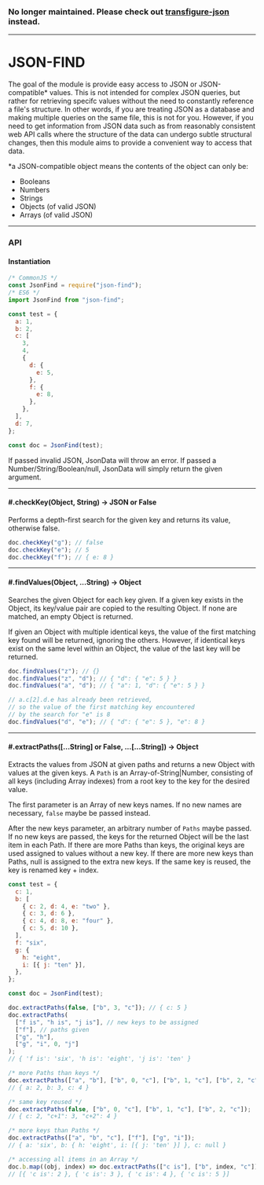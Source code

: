 ### **No longer maintained**. Please check out [transfigure-json](https://www.npmjs.com/package/transfigure-json) instead.

---

# JSON-FIND

The goal of the module is provide easy access to JSON or JSON-compatible\* values. This is not intended for complex JSON queries, but rather for retrieving specifc values without the need to constantly reference a file's structure. In other words, if you are treating JSON as a database and making multiple queries on the same file, this is not for you. However, if you need to get information from JSON data such as from reasonably consistent web API calls where the structure of the data can undergo subtle structural changes, then this module aims to provide a convenient way to access that data.

\*a JSON-compatible object means the contents of the object can only be:

- Booleans
- Numbers
- Strings
- Objects (of valid JSON)
- Arrays (of valid JSON)

---

### API

#### Instantiation

```js
/* CommonJS */
const JsonFind = require("json-find");
/* ES6 */
import JsonFind from "json-find";

const test = {
  a: 1,
  b: 2,
  c: [
    3,
    4,
    {
      d: {
        e: 5,
      },
      f: {
        e: 8,
      },
    },
  ],
  d: 7,
};

const doc = JsonFind(test);
```

If passed invalid JSON, JsonData will throw an error. If passed a Number/String/Boolean/null, JsonData will simply return the given argument.

---

#### #.checkKey(Object, String) -> JSON or False

Performs a depth-first search for the given key and returns its value, otherwise false.

```js
doc.checkKey("g"); // false
doc.checkKey("e"); // 5
doc.checkKey("f"); // { e: 8 }
```

---

#### #.findValues(Object, ...String) -> Object

Searches the given Object for each key given. If a given key exists in the Object, its key/value pair
are copied to the resulting Object. If none are matched, an empty Object is returned.

If given an Object with multiple identical keys, the value of the first matching key found will be returned, ignoring the others. However, if identical keys exist on the same level within an Object, the value of the last key will be returned.

```js
doc.findValues("z"); // {}
doc.findValues("z", "d"); // { "d": { "e": 5 } }
doc.findValues("a", "d"); // { "a": 1, "d": { "e": 5 } }

// a.c[2].d.e has already been retrieved,
// so the value of the first matching key encountered
// by the search for "e" is 8
doc.findValues("d", "e"); // { "d": { "e": 5 }, "e": 8 }
```

---

#### #.extractPaths([...String] or False, ...[...String]) -> Object

Extracts the values from JSON at given paths and returns a new Object with values at the given keys. A `Path` is an Array-of-String|Number, consisting of all keys (including Array indexes) from a root key to the key for the desired value.

The first parameter is an Array of new keys names. If no new names are necessary, `false` maybe be passed instead.

After the new keys parameter, an arbitrary number of `Paths` maybe passed. If no new keys are passed, the keys for the returned Object will be the last item in each Path. If there are more Paths than keys, the original keys are used assigned to values without a new key. If there are more new keys than Paths, null is assigned to the extra new keys. If the same key is reused, the key is renamed key + index.

```js
const test = {
  c: 1,
  b: [
    { c: 2, d: 4, e: "two" },
    { c: 3, d: 6 },
    { c: 4, d: 8, e: "four" },
    { c: 5, d: 10 },
  ],
  f: "six",
  g: {
    h: "eight",
    i: [{ j: "ten" }],
  },
};

const doc = JsonFind(test);

doc.extractPaths(false, ["b", 3, "c"]); // { c: 5 }
doc.extractPaths(
  ["f is", "h is", "j is"], // new keys to be assigned
  ["f"], // paths given
  ["g", "h"],
  ["g", "i", 0, "j"]
);
// { 'f is': 'six', 'h is': 'eight', 'j is': 'ten' }

/* more Paths than keys */
doc.extractPaths(["a", "b"], ["b", 0, "c"], ["b", 1, "c"], ["b", 2, "c"]);
// { a: 2, b: 3, c: 4 }

/* same key reused */
doc.extractPaths(false, ["b", 0, "c"], ["b", 1, "c"], ["b", 2, "c"]);
// { c: 2, "c+1": 3, "c+2": 4 }

/* more keys than Paths */
doc.extractPaths(["a", "b", "c"], ["f"], ["g", "i"]);
// { a: 'six', b: { h: 'eight', i: [{ j: 'ten' }] }, c: null }

/* accessing all items in an Array */
doc.b.map((obj, index) => doc.extractPaths(["c is"], ["b", index, "c"]));
// [{ 'c is': 2 }, { 'c is': 3 }, { 'c is': 4 }, { 'c is': 5 }]
```
